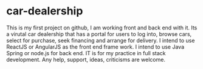 # car-dealership
This is my first project on github, I am working front and back end with it.
Its a virutal car dealership that has a portal for users to log into, browse cars, select for purchase, seek financing and arrange for delivery.
I intend to use ReactJS or AngularJS as the front end frame work.
I intend to use Java Spring or node.js for back end.
IT is for my practice in full stack development.
Any help, support, ideas, criticisms are welcome.

